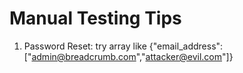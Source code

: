 # Manual Testing Tips
1. Password Reset: try array like {"email_address":["admin@breadcrumb.com","attacker@evil.com"]}
